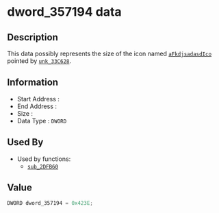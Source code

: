 # dword_357194 data

## Description

This data possibly represents the size of the icon named [`aFkdjsadasdIco`](aFkdjsadasdIco.md) pointed by [`unk_33C628`](unk_33C628.md).

## Information

* Start Address : 
* End Address : 
* Size : 
* Data Type : `DWORD`

## Used By

* Used by functions:
  * [`sub_2DFB60`](sub_2DFB60.md)

## Value

```c
DWORD dword_357194 = 0x423E;
```

